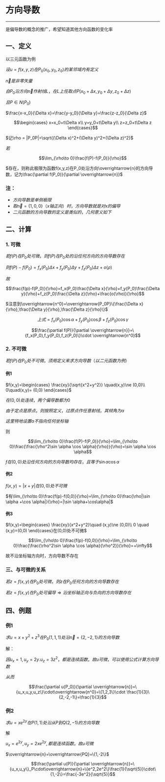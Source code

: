 # 方向导数

---

是偏导数的概念的推广，希望知道其他方向函数的变化率

## 一、定义

以三元函数为例

$设u=f(x,y,z)在P_0(x_0,y_0,z_0)的某邻域内有定义$

$\overrightarrow{n}是非零矢量$

$自P_0沿方向\overrightarrow{n}作射线L，在L上任取点P(x_0+\Delta x,y_0+\Delta y,z_0+\Delta z)$

$且P\in N(P_0)$

$\frac{x-x_0}{\Delta x}=\frac{y-y_0}{\Delta y}=\frac{z-z_0}{\Delta z}$

$$\begin{cases}
x=x_0+t\Delta x\\
y=y_0+t\Delta y\\
z=z_0+t\Delta z
\end{cases}$$

$记\rho = |P_0P|=\sqrt{(\Delta x)^2+(\Delta y)^2+(\Delta z)^2}$

$若$

$$\lim_{\rho\to 0}\frac{f(P)-f(P_0)}{\rho}$$

$存在，则称此极限为函数f(x,y,z)在P_0处沿方向\overrightarrow{n}的方向导数，记为\frac{\partial f(P_0)}{\partial \overrightarrow{n}}$

### 注：

- $方向导数是单侧极限$
- $取\overrightarrow{n}=\{1,0,0\}（x轴正向）时，方向导数就是对x的偏导$
- $二元函数的方向导数的定义是类似的，几何意义如下$

## 二、计算

### 1. 可微

$若f(P)在P_0处可微，则f(P)在P_0处的沿任何方向的方向导数存在$

$则f(P)-f(P_0)=f_x(P_0)\Delta x+f_y(P_0)\Delta y + f_z(P_0)\Delta z +o(\rho)$

$故$

$$\frac{f(p)-f(P_0)}{\rho}=f_x(P_0)\frac{\Delta x}{\rho}+f_y(P_0)\frac{\Delta y}{\rho}+f_z(P_0)\frac{\Delta z}{\rho}+\frac{o(\rho)}{\rho}$$

$注意到\overrightarrow{n^0}=\overrightarrow{P_0P}\{\frac{\Delta x}{\rho},\frac{\Delta y}{\rho},\frac{\Delta z}{\rho}\}$

$$上式=f_x(P_0)\cos \alpha +f_y(P_0)\cos \beta +f_z(P_0)\cos \gamma$$

$$\frac{\partial f(P)}{\partial \overrightarrow{n}}=\{f_x(P_0),f_y(P_0),f_z(P_0)\}\cdot \overrightarrow{n^0}$$

### 2. 不可微

$若f(P)在P_0处不可微，须用定义来求方向导数（以二元函数为例）$

#### 例1

$f(x,y)=\begin{cases}
\frac{xy}{\sqrt{x^2+y^2}} \quad(x,y)\ne (0,0)\\
0\quad(x,y)= (0,0)
\end{cases}$

$在(0,0)处连续，两个偏导数都为0$

$由于定点是原点，则按照定义，过原点作任意射线，其倾角为\alpha$

$这里特地设置\alpha 不指向任何坐标轴$

则

$$\lim_{\rho\to 0}\frac{f(P)-f(P_0)}{\rho}=\lim_{\rho\to 0}\frac{\frac{\rho^2\sin \alpha \cos \alpha}{\rho}}{\rho}=\sin \alpha \cos \alpha$$

$f在(0,0)处沿任何方向的方向导数均存在，且等于\sin \alpha \cos \alpha$

#### 例2

$f(x,y)=|x+y|在(0,0)处不可微$

$有\lim_{\rho\to 0}\frac{f(p)-f(0,0)}{\rho}=\lim_{\rho\to 0}\frac{\rho|\sin \alpha +\cos \alpha|}{\rho}=|\sin \alpha+\cos\alpha|$

#### 例3

$f(x,y)=\begin{cases}
\frac{xy}{x^2+y^2}\quad (x,y)\ne (0,0)\\
0 \quad (x,y)=(0,0)
\end{cases}在(0,0)处不可微$

$$\lim_{\rho\to 0}\frac{f(p)-f(0,0)}{\rho}=\lim_{\rho\to 0}\frac{\frac{\rho^2\sin \alpha \cos \alpha}{\rho^2}}{\rho}=+\infty$$

故不沿坐标轴方向时，方向导数不存在

### 三、与可微的关系

$若z=f(x,y)在P_0处可微，则z在P_0任何方向的方向导数存在$

$若z=f(x,y)在P_0处可偏导\Rightarrow 沿坐标轴正向与负向的方向导数存在$


## 四、例题

### 例1

$求u=x+y^2+z^3在P_0(1,1,1)处沿\overrightarrow{n}=\{2,-2,1\}的方向导数$

解：

$因u_x=1,u_y=2y.u_z=3z^2，都是连续函数，故u可微，可以使用公式计算方向导数$

$从而$

$$\frac{\partial u(P_0)}{\partial \overrightarrow{n}}=\{u_x,u_y,u_z\}\cdot\overrightarrow{n^0}=\{1,2,3\}\cdot \frac{1}{3}\{2,-2,-1\}=\frac{1}{3}$$

### 例2

$求u=xe^{2y}在P(1,1)处沿从P到Q(2,-1)的方向导数$

解

$u_x=e^{2y},u_y=2xe^{2y},都是连续函数，故u可微$

$\overrightarrow{n}=\overrightarrow{PQ}=\{1,-2\}$

$$\frac{\partial u(P)}{\partial \overrightarrow{n}}=\{u_x,u_y\}_P\cdot\overrightarrow{n}=\{e^2,2e^2\}\frac{1}{\sqrt{5}}\cdot\{1,-2\}=\frac{-3e^2}{\sqrt{5}}$$

